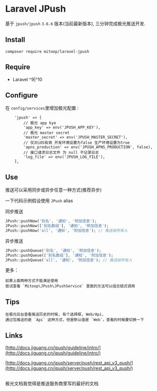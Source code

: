 # Laravel JPush
基于 `jpush/jpush` `3.6.6` 版本(当前最新版本), 三分钟完成极光推送开发.

## Install
```shell
composer require mitoop/laravel-jpush
```

## Require
- Laravel ^9|^10

## Configure
在 `config/services`里增加极光配置 : 
```
    'jpush' => [
        // 极光 app kye 
        'app_key' => env('JPUSH_APP_KEY'), 
        // 极光 master secret
        'master_secret' => env('JPUSH_MASTER_SECRET'), 
        // 仅对iOS有效 开发环境设置为false 生产环境设置为true
        'apns_production' => env('JPUSH_APNS_PRODUCTION', false), 
        // 接口请求日志文件 为 null 不记录日志
        'log_file' => env('JPUSH_LOG_FILE'), 
    ],
```

## Use
推送可以采用同步或异步任意一种方式(推荐异步)

一下代码示例假设使用 `JPush` alias

    
同步推送
```php
JPush::pushNow('别名', '通知', '附加信息');
JPush::pushNow(['别名数组'], '通知', '附加信息');
JPush::pushNow('all', '通知', '附加信息'); // 推送给所有人
```

异步推送
```php
JPush::pushQueue('别名', '通知', '附加信息');
JPush::pushQueue(['别名数组'], '通知', '附加信息');
JPush::pushQueue('all', '通知', '附加信息'); // 推送给所有人
```

更多：
```
如果上面两种方式不能满足使用
尝试查看 `Mitoop\JPush\JPushService` 里面的方法可以组合链式调用
```

## Tips
```
在极光后台查看推送历史的时候, 有个选择框, Web/Api，
通过包推送的是 `Api` 这种方式，但是默认值是 `Web`，查看的时候要切换一下
```

## Links
[http://docs.jiguang.cn/jpush/guideline/intro/](http://docs.jiguang.cn/jpush/guideline/intro/)

[http://docs.jiguang.cn/jpush/server/push/rest_api_v3_push/](http://docs.jiguang.cn/jpush/server/push/rest_api_v3_push/)

## 
极光文档我觉得是推送服务商里写的最好的文档



